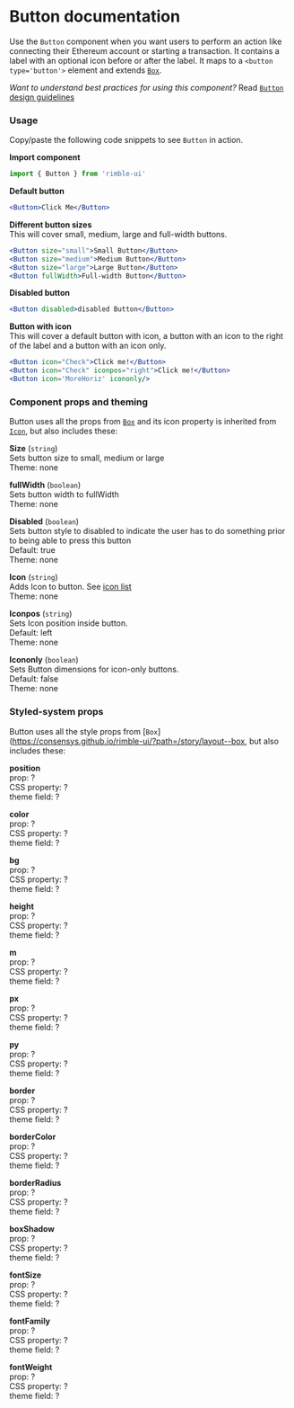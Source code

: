 # Button documentation
Use the `Button` component when you want users to perform an action like connecting their Ethereum account or starting a transaction. It contains a label with an optional icon before or after the label. It maps to a `<button type='button'>` element and extends [`Box`](https://consensys.github.io/rimble-ui/?path=/story/layout--box).  

_Want to understand best practices for using this component?_ Read [`Button` design guidelines](https://github.com/ConsenSys/rimble-ui/blob/rc-button-docs/example/src/stories/Button/GUIDELINES.md)

<!-- STORY -->

### Usage  
Copy/paste the following code snippets to see `Button` in action.

**Import component** 

```jsx
import { Button } from 'rimble-ui'
```

**Default button**   

<!-- Default button example here -->
```jsx
<Button>Click Me</Button>
```
**Different button sizes**  
This will cover small, medium, large and full-width buttons.

<!-- Large,Medium, and Small buttons here -->
```jsx
<Button size="small">Small Button</Button>
<Button size="medium">Medium Button</Button>
<Button size="large">Large Button</Button>
<Button fullWidth>Full-width Button</Button>
```
**Disabled button**

<!-- Disabled button here -->
```jsx
<Button disabled>disabled Button</Button>
```

**Button with icon**  
This will cover a default button with icon, a button with an icon to the right of the label and a button with an icon only.

```jsx
<Button icon="Check">Click me!</Button>
<Button icon="Check" iconpos="right">Click me!</Button>
<Button icon='MoreHoriz' icononly/>
```

### Component props and theming  
Button uses all the props from [`Box`](https://consensys.github.io/rimble-ui/?path=/story/layout--box) and its icon property is inherited from [`Icon`](https://consensys.github.io/rimble-ui/?path=/story/icon--default), but also includes these:

**Size** (`string`)  
Sets button size to small, medium or large  
Theme: none

**fullWidth** (`boolean`)  
Sets button width to fullWidth  
Theme: none

**Disabled** (`boolean`)  
Sets button style to disabled to indicate the user has to do something prior to being able to press this button  
Default: true  
Theme: none

**Icon** (`string`)  
Adds Icon to button. See [icon list](https://github.com/jxnblk/rmdi/blob/master/ICONS.md)  
Theme: none

**Iconpos** (`string`)  
Sets Icon position inside button.  
Default: left  
Theme: none

**Icononly** (`boolean`)  
Sets Button dimensions for icon-only buttons.  
Default: false  
Theme: none

### Styled-system props  
Button uses all the style props from [`Box`](https://consensys.github.io/rimble-ui/?path=/story/layout--box, but also includes these:

**position**  
prop: ?  
CSS property: ?  
theme field: ?

**color**  
prop: ?  
CSS property: ?  
theme field: ?

**bg**  
prop: ?  
CSS property: ?  
theme field: ?

**height**  
prop: ?  
CSS property: ?  
theme field: ?

**m**  
prop: ?  
CSS property: ?  
theme field: ?

**px**  
prop: ?  
CSS property: ?  
theme field: ?

**py**  
prop: ?  
CSS property: ?  
theme field: ?

**border**  
prop: ?  
CSS property: ?  
theme field: ?

**borderColor**  
prop: ?  
CSS property: ?  
theme field: ?

**borderRadius**  
prop: ?  
CSS property: ?  
theme field: ?

**boxShadow**  
prop: ?  
CSS property: ?  
theme field: ?

**fontSize**  
prop: ?  
CSS property: ?  
theme field: ?

**fontFamily**  
prop: ?  
CSS property: ?  
theme field: ?

**fontWeight**  
prop: ?  
CSS property: ?  
theme field: ?
